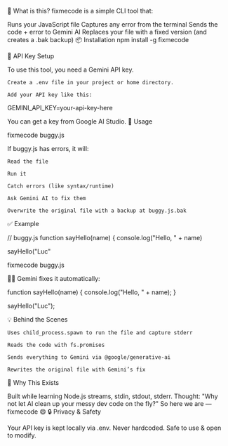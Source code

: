 🚀 What is this?
fixmecode is a simple CLI tool that:

Runs your JavaScript file
Captures any error from the terminal
Sends the code + error to Gemini AI
Replaces your file with a fixed version (and creates a .bak backup)
📦 Installation
npm install -g fixmecode

🔐 API Key Setup

To use this tool, you need a Gemini API key.

    Create a .env file in your project or home directory.

    Add your API key like this:

GEMINI_API_KEY=your-api-key-here

You can get a key from Google AI Studio.
🧪 Usage

fixmecode buggy.js

If buggy.js has errors, it will:

    Read the file

    Run it

    Catch errors (like syntax/runtime)

    Ask Gemini AI to fix them

    Overwrite the original file with a backup at buggy.js.bak

✅ Example

// buggy.js
function sayHello(name) {
  console.log("Hello, " + name)

sayHello("Luc"

fixmecode buggy.js

👨‍🔧 Gemini fixes it automatically:

function sayHello(name) {
  console.log("Hello, " + name);
}

sayHello("Luc");

💡 Behind the Scenes

    Uses child_process.spawn to run the file and capture stderr

    Reads the code with fs.promises

    Sends everything to Gemini via @google/generative-ai

    Rewrites the original file with Gemini’s fix

🧠 Why This Exists

Built while learning Node.js streams, stdin, stdout, stderr.
Thought: "Why not let AI clean up your messy dev code on the fly?"
So here we are — fixmecode 😄
🔒 Privacy & Safety

Your API key is kept locally via .env.
Never hardcoded. Safe to use & open to modify.

